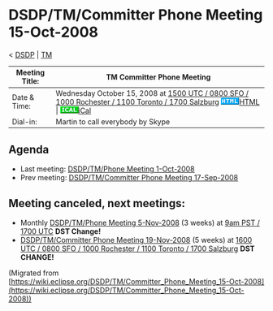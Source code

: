 

DSDP/TM/Committer Phone Meeting 15-Oct-2008
===========================================

< [DSDP](https://wiki.eclipse.org/DSDP "DSDP")‎ | [TM](./TM "DSDP/TM")

| Meeting Title: | **TM Committer Phone Meeting** |
| --- | --- |
| Date & Time: | Wednesday October 15, 2008 at [1500 UTC / 0800 SFO / 1000 Rochester / 1100 Toronto / 1700 Salzburg](http://www.timeanddate.com/worldclock/meetingdetails.html?year=2008&month=10&day=15&hour=15&min=00&sec=0&p1=224&p2=159&p3=250&p4=136&p5=223&iv=1800)   ![Html.gif](./images/Html.gif)[HTML](http://www.google.com/calendar/embed?src=vn70im36r00qeusu8nme50cils@group.calendar.google.com&ctz=Canada/Toronto) \| ![Ical.gif](./images/Ical.gif)[iCal](http://www.google.com/calendar/ical/vn70im36r00qeusu8nme50cils@group.calendar.google.com/public/basic.ics) |
| Dial-in: | Martin to call everybody by Skype |

Agenda
------

*   Last meeting: [DSDP/TM/Phone Meeting 1-Oct-2008](./Phone_Meeting_1-Oct-2008 "DSDP/TM/Phone Meeting 1-Oct-2008")
*   Prev meeting: [DSDP/TM/Committer Phone Meeting 17-Sep-2008](./Committer_Phone_Meeting_17-Sep-2008 "DSDP/TM/Committer Phone Meeting 17-Sep-2008")

Meeting canceled, next meetings:
--------------------------------

*   Monthly [DSDP/TM/Phone Meeting 5-Nov-2008](./Phone_Meeting_5-Nov-2008 "DSDP/TM/Phone Meeting 5-Nov-2008") (3 weeks) at [9am PST / 1700 UTC](http://www.timeanddate.com/worldclock/fixedtime.html?month=11&day=5&year=2008&hour=17&min=00&sec=0&p1=0) **DST Change!**
*   [DSDP/TM/Committer Phone Meeting 19-Nov-2008](./Committer_Phone_Meeting_26-Nov-2008 "DSDP/TM/Committer Phone Meeting 19-Nov-2008") (5 weeks) at [1600 UTC / 0800 SFO / 1000 Rochester / 1100 Toronto / 1700 Salzburg](http://www.timeanddate.com/worldclock/meetingdetails.html?year=2008&month=11&day=19&hour=16&min=00&sec=0&p1=224&p2=159&p3=250&p4=136&p5=223&iv=1800) **DST CHANGE!**


(Migrated from [https://wiki.eclipse.org/DSDP/TM/Committer_Phone_Meeting_15-Oct-2008](https://wiki.eclipse.org/DSDP/TM/Committer_Phone_Meeting_15-Oct-2008))